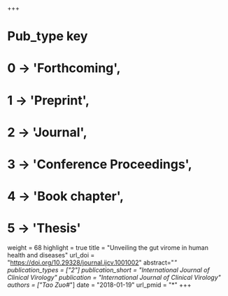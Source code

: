 +++
# Pub_type key
# 0 -> 'Forthcoming',
# 1 -> 'Preprint',
# 2 -> 'Journal',
# 3 -> 'Conference Proceedings',
# 4 -> 'Book chapter',
# 5 -> 'Thesis'

weight = 68
highlight = true
title = "Unveiling the gut virome in human health and diseases"
url_doi = "https://doi.org/10.29328/journal.ijcv.1001002"
abstract="*"
publication_types = ["2"]
publication_short = "*International Journal of Clinical Virology*"
publication = "*International Journal of Clinical Virology*"
authors = ["Tao Zuo#*"]
date = "2018-01-19"
url_pmid = "*"
+++
